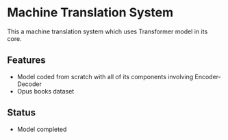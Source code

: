 # Machine Translation System

This a machine translation system which uses Transformer model in its core.


## Features
- Model coded from scratch with all of its components involving Encoder-Decoder 
- Opus books dataset 


## Status

- Model completed